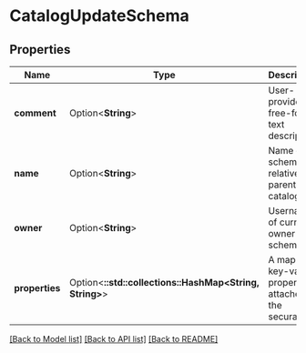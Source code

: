 # CatalogUpdateSchema

## Properties

Name | Type | Description | Notes
------------ | ------------- | ------------- | -------------
**comment** | Option<**String**> | User-provided free-form text description. | [optional]
**name** | Option<**String**> | Name of schema, relative to parent catalog. | [optional]
**owner** | Option<**String**> | Username of current owner of schema. | [optional]
**properties** | Option<**::std::collections::HashMap<String, String>**> | A map of key-value properties attached to the securable. | [optional]

[[Back to Model list]](../README.md#documentation-for-models) [[Back to API list]](../README.md#documentation-for-api-endpoints) [[Back to README]](../README.md)


